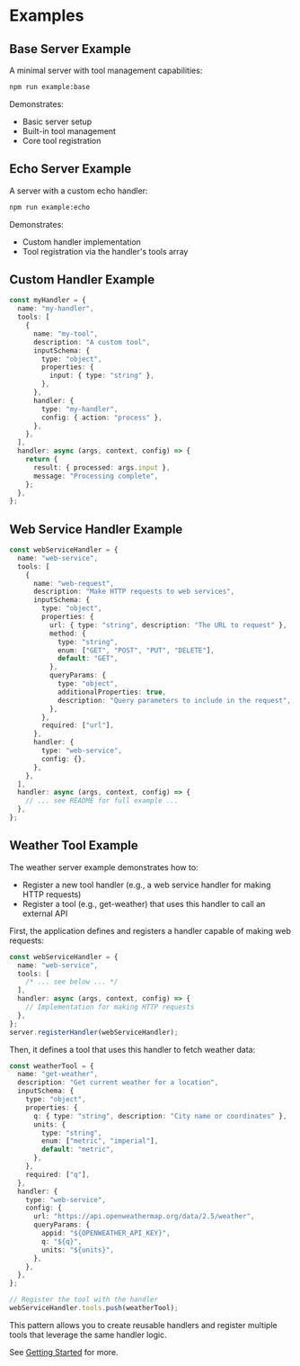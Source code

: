 # Examples

## Base Server Example

A minimal server with tool management capabilities:

```bash
npm run example:base
```

Demonstrates:

- Basic server setup
- Built-in tool management
- Core tool registration

## Echo Server Example

A server with a custom echo handler:

```bash
npm run example:echo
```

Demonstrates:

- Custom handler implementation
- Tool registration via the handler's tools array

## Custom Handler Example

```typescript
const myHandler = {
  name: "my-handler",
  tools: [
    {
      name: "my-tool",
      description: "A custom tool",
      inputSchema: {
        type: "object",
        properties: {
          input: { type: "string" },
        },
      },
      handler: {
        type: "my-handler",
        config: { action: "process" },
      },
    },
  ],
  handler: async (args, context, config) => {
    return {
      result: { processed: args.input },
      message: "Processing complete",
    };
  },
};
```

## Web Service Handler Example

```typescript
const webServiceHandler = {
  name: "web-service",
  tools: [
    {
      name: "web-request",
      description: "Make HTTP requests to web services",
      inputSchema: {
        type: "object",
        properties: {
          url: { type: "string", description: "The URL to request" },
          method: {
            type: "string",
            enum: ["GET", "POST", "PUT", "DELETE"],
            default: "GET",
          },
          queryParams: {
            type: "object",
            additionalProperties: true,
            description: "Query parameters to include in the request",
          },
        },
        required: ["url"],
      },
      handler: {
        type: "web-service",
        config: {},
      },
    },
  ],
  handler: async (args, context, config) => {
    // ... see README for full example ...
  },
};
```

## Weather Tool Example

The weather server example demonstrates how to:

- Register a new tool handler (e.g., a web service handler for making HTTP requests)
- Register a tool (e.g., get-weather) that uses this handler to call an external API

First, the application defines and registers a handler capable of making web requests:

```typescript
const webServiceHandler = {
  name: "web-service",
  tools: [
    /* ... see below ... */
  ],
  handler: async (args, context, config) => {
    // Implementation for making HTTP requests
  },
};
server.registerHandler(webServiceHandler);
```

Then, it defines a tool that uses this handler to fetch weather data:

```typescript
const weatherTool = {
  name: "get-weather",
  description: "Get current weather for a location",
  inputSchema: {
    type: "object",
    properties: {
      q: { type: "string", description: "City name or coordinates" },
      units: {
        type: "string",
        enum: ["metric", "imperial"],
        default: "metric",
      },
    },
    required: ["q"],
  },
  handler: {
    type: "web-service",
    config: {
      url: "https://api.openweathermap.org/data/2.5/weather",
      queryParams: {
        appid: "${OPENWEATHER_API_KEY}",
        q: "${q}",
        units: "${units}",
      },
    },
  },
};

// Register the tool with the handler
webServiceHandler.tools.push(weatherTool);
```

This pattern allows you to create reusable handlers and register multiple tools that leverage the same handler logic.

See [Getting Started](./getting-started.md) for more.
